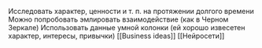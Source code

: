 

Исследовать характер, ценности и т. п. на протяжении долгого времени
Можно попробовать эмлировать взаимодействие (как в Черном Зеркале)
Использовать данные умной колонки (ей хорошо извесетен характер, интересы, привычки)
[[Business ideas]]
[[Нейросети]]

